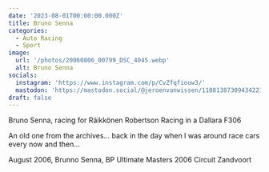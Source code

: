 ```yaml
---
date: '2023-08-01T00:00:00.000Z'
title: Bruno Senna
categories:
  - Auto Racing
  - Sport
image:
  url: '/photos/20060806_00799_DSC_4045.webp'
  alt: Bruno Senna
socials:
  instagram: 'https://www.instagram.com/p/CvZfqfiouw3/'
  mastodon: 'https://mastodon.social/@jeroenvanwissen/110813873094342212'
draft: false
---
```


Bruno Senna, racing for Räikkönen Robertson Racing in a Dallara F306

An old one from the archives... back in the day when I was around race cars every now and then...

August 2006, Brunno Senna, BP Ultimate Masters 2006 Circuit Zandvoort
